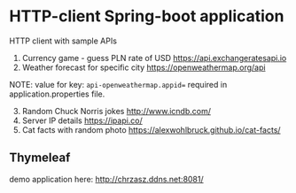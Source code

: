 # HTTP-client Spring-boot  application
HTTP client with sample APIs
1. Currency game - guess PLN rate of USD https://api.exchangeratesapi.io
2. Weather forecast for specific city  https://openweathermap.org/api

NOTE: value for key: `api-openweathermap.appid=` required in application.properties file.

3. Random Chuck Norris jokes http://www.icndb.com/
4. Server IP details https://ipapi.co/
5. Cat facts with random photo https://alexwohlbruck.github.io/cat-facts/

## Thymeleaf
demo application here: http://chrzasz.ddns.net:8081/